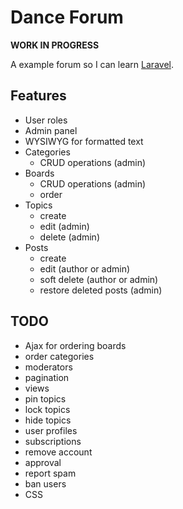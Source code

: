 # Dance Forum

**WORK IN PROGRESS**

A example forum so I can learn [Laravel](http://laravel.com).

## Features

- User roles
- Admin panel
- WYSIWYG for formatted text
- Categories
  - CRUD operations (admin)
- Boards
  - CRUD operations (admin)
  - order
- Topics
  - create
  - edit (admin)
  - delete (admin)
- Posts
  - create
  - edit (author or admin)
  - soft delete (author or admin)
  - restore deleted posts (admin)

## TODO

- Ajax for ordering boards
- order categories
- moderators
- pagination
- views
- pin topics
- lock topics
- hide topics
- user profiles
- subscriptions
- remove account
- approval
- report spam
- ban users
- CSS
